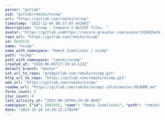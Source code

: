```yaml
---
parser: "gitlab"
uid: "gitlab/remikz/nccmp"
url: "https://gitlab.com/remikz/nccmp"
timestamp: "2022-12-04 00:37:07.442687"
description: "nccmp - Compare 2 NetCDF files. "
avatar: "https://gitlab.comhttps://secure.gravatar.com/avatar/91892be56a443bace82570526dff8cb9?s=80&d=identicon"
repo_url: "https://gitlab.com/remikz/nccmp"
id: 6826133
name: "nccmp"
name_with_namespace: "Remik Ziemlinski / nccmp"
path: "nccmp"
path_with_namespace: "remikz/nccmp"
created_at: "2018-06-05T17:19:14.122Z"
default_branch: "master"
ssh_url_to_repo: "git@gitlab.com:remikz/nccmp.git"
http_url_to_repo: "https://gitlab.com/remikz/nccmp.git"
web_url: "https://gitlab.com/remikz/nccmp"
readme_url: "https://gitlab.com/remikz/nccmp/-/blob/master/README.md"
forks_count: 2
star_count: 8
last_activity_at: "2022-06-20T04:24:30.804Z"
namespace: {"id": 2985435, "name": "Remik Ziemlinski", "path": "remikz", "kind": "user", "full_path": "remikz", "parent_id": null, "avatar_url": "https://secure.gravatar.com/avatar/91892be56a443bace82570526dff8cb9?s=80&d=identicon", "web_url": "https://gitlab.com/remikz"}
date: "2023-10-28 14:19:12.278249"
---
```

